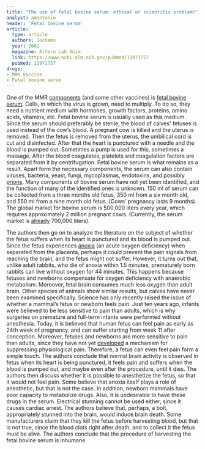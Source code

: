 ```yaml
---
title: "The use of fetal bovine serum: ethical or scientific problem?"
analyst: amantonio
header: 'Fetal bovine serum'
article:
  type: article
  authors: Jochems
  year: 2002
  magazine: Altern Lab Anim
  link: https://www.ncbi.nlm.nih.gov/pubmed/11971757
  pubmed: 11971757
drugs:
- MMR Vaccine
- Fetal bovine serum
---
```


One of the MMR [components](https://www.cdc.gov/vaccines/pubs/pinkbook/downloads/appendices/B/excipient-table-2.pdf) (and some other vaccines) is [fetal bovine serum](https://en.wikipedia.org/wiki/Fetal_bovine_serum). Cells, in which the virus is grown, need to multiply. To do so, they need a nutrient medium with hormones, growth factors, proteins, amino acids, vitamins, etc. Fetal bovine serum is usually used as this medium. Since the serum should preferably be sterile, the blood of calves' fetuses is used instead of the cow’s blood.
A pregnant cow is killed and the uterus is removed. Then the fetus is removed from the uterus, the umbilical cord is cut and disinfected. After that the heart is punctured with a needle and the blood is pumped out. Sometimes a pump is used for this, sometimes a massage. After the blood coagulates, platelets and coagulation factors are separated from it by centrifugation. Fetal bovine serum is what remains as a result.
Apart form the necessary components, the serum can also contain viruses, bacteria, yeast, fungi, mycoplasmas, endotoxins, and possibly [prions](https://en.wikipedia.org/wiki/Prion). Many components of bovine serum have not yet been identified, and the function of many of the identified ones is unknown.
150 ml of serum can be collected from a three months old fetus, 350 ml from a six month old, and 550 ml from a nine month old fetus. (Cows’ pregnancy lasts 9 months). The global market for bovine serum is 500,000 liters every year, which requires approximately 2 million pregnant cows. (Currently, the serum market is [already](https://www.invitria.com/cell-culture-products-types/serum/) 700,000 liters).

The authors then go on to analyze the literature on the subject of whether the fetus suffers when its heart is punctured and its blood is pumped out.
Since the fetus experiences [anoxia](https://en.wikipedia.org/wiki/Anoxia) (an acute oxygen deficiency) when separated from the placenta, perhaps it could prevent the pain signals from reaching the brain, and the fetus might not suffer. However, it turns out that, unlike adult rabbits, who die of anoxia within 1.5 minutes, prematurely born rabbits can live without oxygen for 44 minutes. This happens because fetuses and newborns compensate for oxygen deficiency with anaerobic metabolism. Moreover, fetal brain consumes much less oxygen than adult brain. Other species of animals show similar results, but calves have never been examined specifically.
Science has only recently raised the issue of whether a mammal’s fetus or newborn feels pain. Just ten years ago, infants were believed to be less sensitive to pain than adults, which is why surgeries on premature and full-term infants were performed without anesthesia. Today, it is believed that human fetus can feel pain as early as 24th week of pregnancy, and can suffer starting from week 11 after conception. Moreover, fetuses and newborns are more sensitive to pain than adults, since they have not yet [developed](https://en.wikipedia.org/wiki/Nociception) a mechanism for suppressing physiological pain. Therefore, a fetus can even feel pain form a simple touch.
The authors conclude that normal brain activity is observed in fetus when its heart is being punctured, it feels pain and suffers when the blood is pumped out, and maybe even after the procedure, until it dies.
The authors then discuss whether it is possible to anesthetize the fetus, so that it would not feel pain. Some believe that anoxia itself plays a role of anesthetic, but that is not the case. In addition, newborn mammals have poor capacity to metabolize drugs. Also, it is undesirable to have these drugs in the serum. Electrical stunning cannot be used either, since it causes cardiac arrest. The authors believe that, perhaps, a bolt, appropriately stunned into the brain, would induce brain death.
Some manufacturers claim that they kill the fetus before harvesting blood, but that is not true, since the blood clots right after death, and to collect it the fetus must be alive.
The authors conclude that the procedure of harvesting the fetal bovine serum is inhumane.
